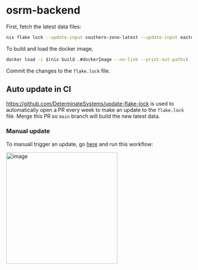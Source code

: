 # osrm-backend

First, fetch the latest data files:

```sh
nix flake lock --update-input southern-zone-latest --update-input eastern-zone-latest
```

To build and load the docker image,

```sh
docker load -i $(nix build .#dockerImage --no-link --print-out-paths)
```

Commit the changes to the `flake.lock` file.

## Auto update in CI

https://github.com/DeterminateSystems/update-flake-lock is used to automatically open a PR every week to make an update to the `flake.lock` file. Merge this PR so `main` branch will build the new latest data.

### Manual update

To manuall trigger an update, go [here](https://github.com/nammayatri/osrm-builder/actions/workflows/update.yml) and run this workflow:

<img width="302" alt="image" src="https://github.com/nammayatri/osrm-builder/assets/3998/22aecc13-6342-4cfe-9a5b-5cbc47404e28">
